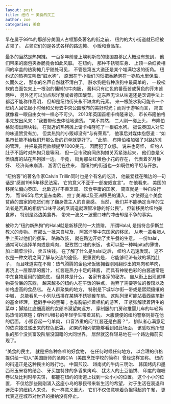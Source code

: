 ```yaml
---
layout: post
title: 纽约 ─ 美食的民主
author: zoe
categories: 美食
---
```


早在属于99%的那部分美国人占领那条著名的街之前， 纽约的大小街道就已经被占领了。 占领它们的是各式各样的路边摊、 小贩和食品车。 

最多的当然是热狗摊。 一百多年前登上埃利斯岛的德国裔移民大概没有想到， 他们带来的面包夹香肠竟会如此风靡。 在纽约， 那种不锈钢车身、 上顶一朵红黄相间的伞盖的热狗摊几乎随处可见， 不管是第五大道还是某个堆满垃圾的街角。 纽约式的热狗又叫做“脏水狗”， 原因在于小贩们习惯把香肠泡在一锅热水里保温， 久而久之， 那水的名声自然就不清白了。 脏水狗是各种热狗中最简单的， 一段松软的白面包夹上一根泡的慵懒的牛肉肠， 酱料只有红色的番茄酱或黄色的芥末酱两种， 另外还可以加点甜洋葱或者德国酸菜。 这东西无论从味道还是烹调手法上都远不能称作高明， 但却是纽约街头永不缺席的元素。 来一根脏水狗可能令一个纽约人回忆起小时候和父母去中央公园散布的美好时光；而对于游客而言， 简直就像看一眼自由女神一样必不可少。 2010年英国首相卡梅隆来访， 市长布隆伯格事先放出风来：“我要带他去体验地道货。 ”果不其然， 二人刚一碰上头， 布隆伯格就掏出两块钱， 在就近的热狗摊上请卡梅隆吃了一根脏水狗。 据说英国人对它的味道赞赏有加。 但卖热狗的小贩却没有“与有荣焉”， 他事后对媒体抱怨道：“如果市长能不给我们开那么贵的罚单就更好了。 ”此前， 布隆伯格加强了对路边摊的管理， 并把最高罚款额提至1000美元， 因而犯了众怒。 说来也奇怪， 纽约人肚子不饿时对热狗只是等闲， 但一旦市政府同热狗摊关系紧张起来， 他们总是义愤填膺的站在热狗摊一边。 毕竟， 街角那朵红黄色小花的存在， 代表着岁月静好、 经济尚未崩溃、 游客仍在往来， 而纽约的街道也一如既往的平坦与开放。 

“纽约客”的著名作家Calvin Trillin同时也是个有名的吃货， 他最爱挂在嘴边的一句话是“感谢1965年移民法案， 它的意义不亚于一部废奴宣言”。 在他看来， 美国的移民法偏向英国、 北欧这样不善烹调、 饮食平庸的国家， 简直就是一种自杀行为， 而1965年后大量东南欧、 拉丁美洲以及亚洲移民的涌入， 才使得这个美食贫瘠的国家的吃货们有了翻身做主人的自豪感。 当然， 我们并不能确定当年的立法者是否真的相信“口味平淡的烹调造就理智冷静的好公民”， 但新移民给纽约美食界， 特别是路边美食界， 带来一波又一波重口味的冲击却是不争的事实。 

被称为“纽约新热狗”的Halal就是新移民的一大馈赠。 所谓Halal, 是指符合伊斯兰教义的食物。 有那么一批来自埃及、 阿富汗等中东国家的移民， 从老一辈希腊人手上买过他们的餐车， 略微改装， 就在路边开始了卖午餐的生意。 一份halal， 通常可以选择羊肉或是鸡肉， 配孜然口味的米饭， 也可以配一种叫pita的薄饼， 加上蔬菜沙拉， 卖五块钱。 在了解了什么是halal之后， 纽约人迅速发现， 这不仅是一种文明之间了解与交流的途径， 更重要的是， 它能够经济有效的填饱肚子， 而且味道实在不赖：热气腾腾的金色米饭簇拥着刚刚翻炒出的鸡肉和羊肉， 再浇上一层厚厚的酱汁， 红酱是热力十足的辣酱， 而具有神秘色彩的白酱通常是中东食物爱用的酸奶底， 但具体是什么， 各家有各家的秘方。 自从街上出现这样物美价廉的东西， 越来越多的纽约人在午饭的钟点， 抛弃了需要等位的餐馆以及价格虚高的食品店。 在人群聚集的地方， 特别是下城华尔街一带或是熙熙攘攘的中城， 总能看见一小列队伍排在某辆不锈钢餐车前。 这队列里可能站着西装笔挺的基金经理， 猛戳手中的黑莓；也有胸前挂着相机的游客， 正紧张解读着陌生的菜单；脚踏红底细高跟的女郎冷漠望向远方， 穿制服的门房和推婴儿车的年轻妈妈热情的寒暄；穿NYU帽衫的年轻学生带着耳机， 大腹便便的纽约警察则排在他的后面。 小贩舀起一勺羊肉， 口音浓重的问“红酱还是白酱？”， 排队者心满意足的依次接过递出来的棕色纸袋。 如果约翰列侬能够看到如此场面， 该感叹他所想象的那个没贫富没阶层没国籍的大同世界， 居然就这样轻易地在一个路边摊前实现了。 

“美食的民主， 就是把各种各样的好食物， 在任何时候任何地方， 以合理的价格提供给一切人”美国厨师的圣殿CIA（美国烹饪学校的简称）曾经这样宣称。 纽约的街道正是这种民主的践行地。 中国煎饺、 越南式的牛肉三明治、 韩国烤肉和墨西哥玉米卷的结合、 牙买加特殊的多香果烤鸡、 犹太人的土豆馅饼、 印度的咖喱卷以及比利时华夫饼， 都能在纽约的街道上找到一处小小的位置。 这个小小的位置， 不仅给那些刚刚涌入这座小岛的移民带来新生活的希望， 对于生活在衰退和迷茫中的纽约人来说， 也一样意义重大。 它们不仅仅意味着负担得起的午餐， 更代表这座城市对世界的接纳没有停止。 


